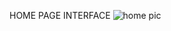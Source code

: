 HOME PAGE INTERFACE
![home pic](https://github.com/lathijagan/UNIFYU/assets/97304917/e98dbfae-f9a2-4236-92b5-23ae96d9376d)

